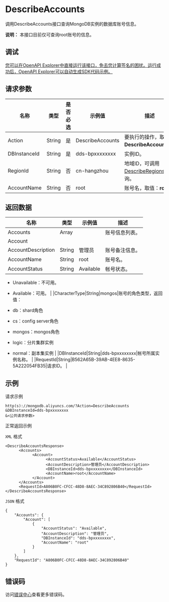 # DescribeAccounts

调用DescribeAccounts接口查询MongoDB实例的数据库账号信息。

**说明：** 本接口目前仅可查询root账号的信息。

## 调试

[您可以在OpenAPI Explorer中直接运行该接口，免去您计算签名的困扰。运行成功后，OpenAPI Explorer可以自动生成SDK代码示例。](https://api.aliyun.com/#product=Dds&api=DescribeAccounts&type=RPC&version=2015-12-01)

## 请求参数

|名称|类型|是否必选|示例值|描述|
|--|--|----|---|--|
|Action|String|是|DescribeAccounts|要执行的操作，取值：**DescribeAccounts**。 |
|DBInstanceId|String|是|dds-bpxxxxxxxx|实例ID。 |
|RegionId|String|否|cn-hangzhou|地域ID，可调用[DescribeRegions](~~61933~~)查询。 |
|AccountName|String|否|root|账号名，取值：**root**。 |

## 返回数据

|名称|类型|示例值|描述|
|--|--|---|--|
|Accounts|Array| |账号信息列表。 |
|Account| | | |
|AccountDescription|String|管理员|账号备注信息。 |
|AccountName|String|root|账号名。 |
|AccountStatus|String|Available|帐号状态。

-   Unavailable：不可用。
-   Available：可用。 |
|CharacterType|String|mongos|账号的角色类型，返回值：

-   db：shard角色
-   cs：config server角色
-   mongos：mongos角色
-   logic：分片集群实例
-   normal：副本集实例 |
|DBInstanceId|String|dds-bpxxxxxxxx|帐号所属实例名称。 |
|RequestId|String|B562A65B-39AB-4EE8-8635-5A222054FB35|请求ID。 |

## 示例

请求示例

```
http(s)://mongodb.aliyuncs.com/?Action=DescribeAccounts
&DBInstanceId=dds-bpxxxxxxxx
&<公共请求参数>
```

正常返回示例

`XML` 格式

```
<DescribeAccountsResponse>
      <Accounts>
            <Account>
                  <AccountStatus>Available</AccountStatus>
                  <AccountDescription>管理员</AccountDescription>
                  <DBInstanceId>dds-bpxxxxxxxx</DBInstanceId>
                  <AccountName>root</AccountName>
            </Account>
      </Accounts>
      <RequestId>A806B0FC-CFCC-48D8-8AEC-34C892806B40</RequestId>
</DescribeAccountsResponse>
```

`JSON` 格式

```
{
    "Accounts": {
        "Account": [
            {
                "AccountStatus": "Available",
                "AccountDescription": "管理员",
                "DBInstanceId": "dds-bpxxxxxxxx",
                "AccountName": "root"
            }
        ]
    },
    "RequestId": "A806B0FC-CFCC-48D8-8AEC-34C892806B40"
}
```

## 错误码

访问[错误中心](https://error-center.aliyun.com/status/product/Dds)查看更多错误码。

